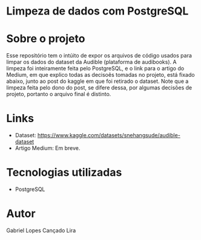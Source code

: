 # Limpeza de dados com PostgreSQL

# Sobre o projeto

Esse repositório tem o intúito de expor os arquivos de código usados para limpar os dados do dataset da Audible (plataforma de audibooks).
A limpeza foi inteiramente feita pelo PostgreSQL, e o link para o artigo do Medium, em que explico todas as decisoẽs tomadas no projeto, está fixado abaixo, junto ao post do kaggle em que foi retirado o dataset.
Note que a limpeza feita pelo dono do post, se difere dessa, por algumas decisões de projeto, portanto o arquivo final é distinto.

# Links

- Dataset: https://www.kaggle.com/datasets/snehangsude/audible-dataset
- Artigo Medium: Em breve.

# Tecnologias utilizadas

- PostgreSQL

# Autor

Gabriel Lopes Cançado Lira

